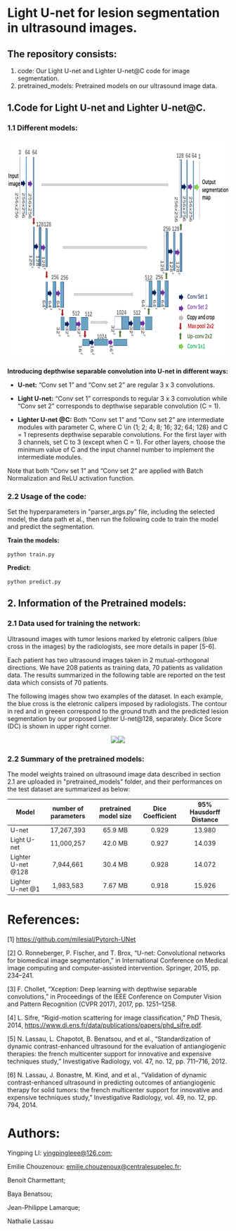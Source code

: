 Light U-net for lesion segmentation in ultrasound images.
=================

## The repository consists: 
1) code: Our Light U-net and Lighter U-net@C code for image segmentation.
2) pretrained_models: Pretrained models on our ultrasound image data.


## 1.Code for Light U-net and Lighter U-net@C.

### 1.1 Different models:


<div align=center><img width="700" height="500" src="general_network_architecture.png" alt="General network architecture for U-net, Light U-net and Lighter U-net"/></div>

**Introducing depthwise separable convolution into U-net in different ways:**

- **U-net:** “Conv set 1” and “Conv set 2” are regular 3 x 3 convolutions.

- **Light U-net:** “Conv set 1” corresponds to regular 3 x 3 convolution while “Conv set 2” corresponds to depthwise separable convolution (C = 1).

- **Lighter U-net @C:** Both “Conv set 1” and “Conv set 2” are intermediate modules with parameter C, where C \in {1; 2; 4; 8; 16; 32; 64; 128} and C = 1 represents depthwise
separable convolutions. For the first layer with 3 channels, set C to 3 (except when C = 1). For other layers, choose the minimum value of C and the input channel
number to implement the intermediate modules.

Note that both “Conv set 1” and “Conv set 2” are applied with Batch Normalization and ReLU activation function.




### 2.2 Usage of the code:

Set the hyperparameters in "parser_args.py" file, including the selected model, the data path et al., then run the following code to train the model and predict the segmentation.

**Train the models:** 

```python train.py```

**Predict:** 

```python predict.py```



## 2. Information of the Pretrained models:

### 2.1 Data used for training the network:
Ultrasound images with tumor lesions marked by eletronic calipers (blue cross in the images) by the radiologists, see more details in paper [5-6].

Each patient has two ultrasound images taken in 2 mutual-orthogonal directions. We have 208 patients as training data, 70 patients as validation data.
The results summarized in the following table are reported on the test data which consists of 70 patients.

The following images show two examples of the dataset. In each example, the blue cross is the eletronic calipers imposed by radiologists. The contour in red and in greeen correspond to the ground truth and the predicted lesion segmentation by our proposed Lighter U-net@128, separately. Dice Score (DC) is shown in upper right corner.
<center class="half">
    <img src="Patient295_img2.png" width="500"/><img src="Patient307_img2.png" width="500"/>
</center>


### 2.2 Summary of the pretrained models:

The model weights trained on ultrasound image data described in section 2.1 are uploaded in "pretrained_models" folder, and their performances on the test dataset are summarized as below:

| Model                 | number of parameters    | pretrained model size     |  Dice Coefficient | 95% Hausdorff Distance|
| ----------            | :-----------:  | :-----------: | :-----------: | :-----------: |
| U-net                 | 17,267,393     | 65.9 MB       |0.929          |13.980         |
| Light U-net           | 11,000,257     | 42.0 MB       |0.927          |14.039         |
| Lighter U-net @128    | 7,944,661      | 30.4 MB       |0.928          |14.072         |
| Lighter U-net @1      | 1,983,583      | 7.67 MB       |0.918          | 15.926        |






# References:
[1]  https://github.com/milesial/Pytorch-UNet

[2] O. Ronneberger, P. Fischer, and T. Brox, “U-net: Convolutional networks for biomedical image segmentation,”
in International Conference on Medical image computing and computer-assisted intervention. Springer, 2015, pp. 234–241.

[3] F. Chollet, “Xception: Deep learning with depthwise separable convolutions,” in Proceedings of the IEEE
Conference on Computer Vision and Pattern Recognition (CVPR 2017), 2017, pp. 1251–1258.

[4] L. Sifre, “Rigid-motion scattering for image classification,” PhD Thesis, 2014, https://www.di.ens.fr/data/publications/papers/phd_sifre.pdf.

[5] N. Lassau, L. Chapotot, B. Benatsou, and et al., “Standardization of dynamic contrast-enhanced ultrasound
for the evaluation of antiangiogenic therapies: the french multicenter support for innovative and expensive
techniques study,” Investigative Radiology, vol. 47, no. 12, pp. 711–716, 2012.

[6] N. Lassau, J. Bonastre, M. Kind, and et al., “Validation of dynamic contrast-enhanced ultrasound in predicting
outcomes of antiangiogenic therapy for solid tumors: the french multicenter support for innovative and expensive
techniques study,” Investigative Radiology, vol. 49, no. 12, pp. 794, 2014.




# Authors:
Yingping LI: yingpingleee@126.com;

Emilie Chouzenoux: emilie.chouzenoux@centralesupelec.fr;

Benoit Charmettant;

Baya Benatsou;

Jean-Philippe Lamarque;

Nathalie Lassau
